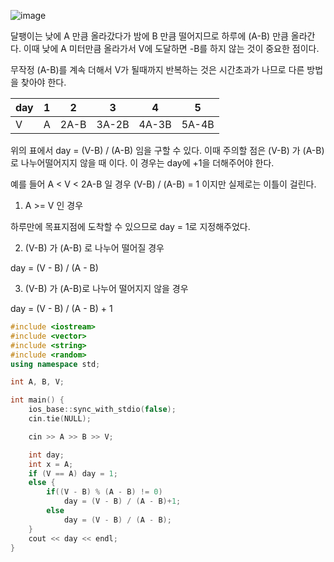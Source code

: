 ![image](https://user-images.githubusercontent.com/62539341/167154984-51c019e2-633a-46b1-9cfd-cb5a3e4d48ea.png)

달팽이는 낮에 A 만큼 올라갔다가 밤에 B 만큼 떨어지므로 하루에 (A-B) 만큼 올라간다. 이때 낮에 A 미터만큼 올라가서 V에 도달하면 -B를 하지 않는 것이 중요한 점이다.

무작정 (A-B)를 계속 더해서 V가 될때까지 반복하는 것은 시간초과가 나므로 다른 방법을 찾아야 한다.

| day | 1   | 2    | 3     | 4     | 5     |
| --- | --- | ---- | ----- | ----- | ----- |
| V   | A   | 2A-B | 3A-2B | 4A-3B | 5A-4B |

위의 표에서 day = (V-B) / (A-B) 임을 구할 수 있다.
이때 주의할 점은 (V-B) 가 (A-B) 로 나누어떨어지지 않을 때 이다. 이 경우는 day에 +1을 더해주어야 한다.

예를 들어 A < V < 2A-B 일 경우 (V-B) / (A-B) = 1 이지만 실제로는 이틀이 걸린다.

1. A >= V 인 경우

하루만에 목표지점에 도착할 수 있으므로 day = 1로 지정해주었다.

2. (V-B) 가 (A-B) 로 나누어 떨어질 경우

day = (V - B) / (A - B)

3. (V-B) 가 (A-B)로 나누어 떨어지지 않을 경우

day = (V - B) / (A - B) + 1

```cpp
#include <iostream>
#include <vector>
#include <string>
#include <random>
using namespace std;

int A, B, V;

int main() {
    ios_base::sync_with_stdio(false);
    cin.tie(NULL);

    cin >> A >> B >> V;

    int day;
    int x = A;
    if (V == A) day = 1;
    else {
        if((V - B) % (A - B) != 0)
            day = (V - B) / (A - B)+1;
        else
            day = (V - B) / (A - B);
    }
    cout << day << endl;
}
```
